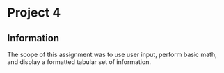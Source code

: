 # Project 4

## Information
The scope of this assignment was to use user input, perform basic math, and display a formatted tabular set of information.